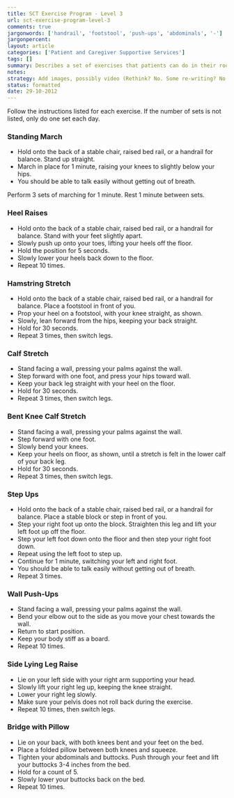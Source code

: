 ```yaml
---
title: SCT Exercise Program - Level 3
url: sct-exercise-program-level-3
comments: true
jargonwords: ['handrail', 'footstool', 'push-ups', 'abdominals', '-']
jargonpercent:
layout: article
categories: ['Patient and Caregiver Supportive Services']
tags: []
summary: Describes a set of exercises that patients can do in their room or home.
notes:
strategy: Add images, possibly video (Rethink? No. Some re-writing? No. Graphics or diagrams? No. Photography? No. Podcast or audio? No. Video? No)
status: formatted
date: 29-10-2012
---
```


Follow the instructions listed for each exercise. If the number of sets is not listed, only do one set each day.

### Standing March

* Hold onto the back of a stable chair, raised bed rail, or a handrail for balance. Stand up straight.
* March in place for 1 minute, raising your knees to slightly below your hips. 
* You should be able to talk easily without getting out of breath. 

Perform 3 sets of marching for 1 minute. Rest 1 minute between sets.

### Heel Raises

* Hold onto the back of a stable chair, raised bed rail, or a handrail for balance. Stand with your feet slightly apart.
* Slowly push up onto your toes, lifting your heels off the floor.
* Hold the position for 5 seconds.
* Slowly lower your heels back down to the floor.
* Repeat 10 times.

### Hamstring Stretch

* Hold onto the back of a stable chair, raised bed rail, or a handrail for balance. Place a footstool in front of you.
* Prop your heel on a footstool, with your knee straight, as shown. 
* Slowly, lean forward from the hips, keeping your back straight. 
* Hold for 30 seconds.
* Repeat 3 times, then switch legs.

### Calf Stretch

* Stand facing a wall, pressing your palms against the wall. 
* Step forward with one foot, and press your hips toward wall. 
* Keep your back leg straight with your heel on the floor.
* Hold for 30 seconds.
* Repeat 3 times, then switch legs.

### Bent Knee Calf Stretch

* Stand facing a wall, pressing your palms against the wall. 
* Step forward with one foot.
* Slowly bend your knees.
* Keep your heels on floor, as shown, until a stretch is felt in the lower calf of your back leg. 
* Hold for 30 seconds.
* Repeat 3 times, then switch legs.

### Step Ups 

* Hold onto the back of a stable chair, raised bed rail, or a handrail for balance. Place a stable block or step in front of you.
* Step your right foot up onto the block. Straighten this leg and lift your left foot up off the floor.
* Step your left foot down onto the floor and then step your right foot down.
* Repeat using the left foot to step up.
* Continue for 1 minute, switching your left and right foot.
* You should be able to talk easily without getting out of breath. 
* Repeat 3 times.

### Wall Push-Ups

* Stand facing a wall, pressing your palms against the wall. 
* Bend your elbow out to the side as you move your chest towards the wall. 
* Return to start position.
* Keep your body stiff as a board.
* Repeat 10 times.

### Side Lying Leg Raise

* Lie on your left side with your right arm supporting your head.
* Slowly lift your right leg up, keeping the knee straight. 
* Lower your right leg slowly. 
* Make sure your pelvis does not roll back during the exercise.
* Repeat 10 times, then switch legs.

### Bridge with Pillow

* Lie on your back, with both knees bent and your feet on the bed.
* Place a folded pillow between both knees and squeeze. 
* Tighten your abdominals and buttocks. Push through your feet and lift your buttocks 3-4 inches from the bed.
* Hold for a count of 5.
* Slowly lower your buttocks back on the bed.
* Repeat 10 times.